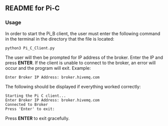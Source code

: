 ## README for Pi-C

### Usage

In order to start the Pi_B client, the user must enter the following command in the terminal in the directory that the
file is located:

`python3 Pi_C_Client.py`

The user will then be prompted for IP address of the broker. Enter the IP and press **ENTER**. If the client is unable
to connect to the broker, an error will occur and the program will exit. Example:

`Enter Broker IP Address: broker.hivemq.com`

The following should be displayed if everything worked correctly:

```
Starting the Pi C client...
Enter Broker IP Address: broker.hivemq.com
Connected to Broker
Press 'Enter' to exit:
```

Press **ENTER** to exit gracefully.
